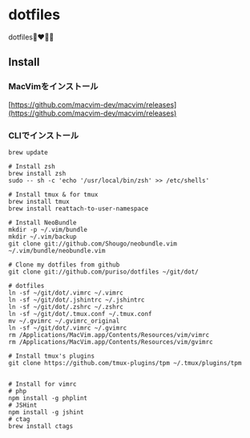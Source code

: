 # dotfiles

dotfiles👩‍❤️‍💋‍👩

## Install

###  MacVimをインストール
[https://github.com/macvim-dev/macvim/releases](https://github.com/macvim-dev/macvim/releases)

### CLIでインストール
```
brew update

# Install zsh
brew install zsh
sudo -- sh -c 'echo '/usr/local/bin/zsh' >> /etc/shells'

# Install tmux & for tmux
brew install tmux
brew install reattach-to-user-namespace

# Install NeoBundle
mkdir -p ~/.vim/bundle
mkdir ~/.vim/backup
git clone git://github.com/Shougo/neobundle.vim ~/.vim/bundle/neobundle.vim

# Clone my dotfiles from github
git clone git://github.com/puriso/dotfiles ~/git/dot/

# dotfiles
ln -sf ~/git/dot/.vimrc ~/.vimrc
ln -sf ~/git/dot/.jshintrc ~/.jshintrc
ln -sf ~/git/dot/.zshrc ~/.zshrc
ln -sf ~/git/dot/.tmux.conf ~/.tmux.conf
mv ~/.gvimrc ~/.gvimrc_original
ln -sf ~/git/dot/.vimrc ~/.gvimrc
rm /Applications/MacVim.app/Contents/Resources/vim/vimrc
rm /Applications/MacVim.app/Contents/Resources/vim/gvimrc

# Install tmux's plugins
git clone https://github.com/tmux-plugins/tpm ~/.tmux/plugins/tpm


# Install for vimrc
# php
npm install -g phplint
# JSHint
npm install -g jshint
# ctag
brew install ctags
```




